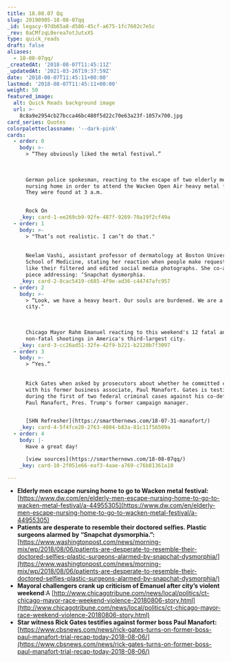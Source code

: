 ```yaml
---
title: 18.08.07 Qq
slug: 20190905-18-08-07qq
_id: legacy-97db65a8-d586-45cf-a675-1fc7602c7e5c
_rev: 0aCMfzqL0erea7otJutxXS
type: quick_reads
draft: false
aliases:
  - 18-08-07qq/
_createdAt: '2018-08-07T11:45:11Z'
_updatedAt: '2021-03-26T19:37:59Z'
date: '2018-08-07T11:45:11+00:00'
lastmod: '2018-08-07T11:45:11+00:00'
weight: 50
featured_image:
  alt: Quick Reads background image
  url: >-
    8c8a9e2954cb27bcca46bc480f5d22c70e63a23f-1057x700.jpg
card_series: Quotes
colorpaletteclassname: '--dark-pink'
cards:
  - order: 0
    body: >-
      > “They obviously liked the metal festival.”  
        
        
        
      German police spokesman, reacting to the escape of two elderly men from a
      nursing home in order to attend the Wacken Open Air heavy metal festival.
      They were found at 3 a.m.


      Rock On
    _key: card-1-ee269cb9-92fe-487f-9269-70a19f2cf49a
  - order: 1
    body: >-
      > "That’s not realistic. I can’t do that."  
        
        
      Neelam Vashi, assistant professor of dermatology at Boston University
      School of Medicine, stating her reaction when people make requests to look
      like their filtered and edited social media photographs. She co-authored a
      piece addressing: ‘Snapchat dysmorphia.
    _key: card-2-8cac5419-c685-4f9e-ad36-c44747afc957
  - order: 2
    body: >-
      > “Look, we have a heavy heart. Our souls are burdened. We are a better
      city."  
        
        
        
      Chicago Mayor Rahm Emanuel reacting to this weekend's 12 fatal and 63
      non-fatal shootings in America's third-largest city.
    _key: card-3-cc26ad51-32fe-42f9-b221-b2120b7f3097
  - order: 3
    body: >-
      > “Yes.”  
        
        
      Rick Gates when asked by prosecutors about whether he committed crimes
      with his former business associate, Paul Manafort. Gates is testifying
      during the first of two federal criminal cases against his co-defendant,
      Paul Manafort, Pres. Trump's former campaign manager.


      [SHN Refresher](https://smarthernews.com/18-07-31-manafort/)
    _key: card-4-5f4fce20-2763-4804-b83a-81c11f56509a
  - order: 4
    body: |-
      Have a great day!

      [view sources](https://smarthernews.com/18-08-07qq/)
    _key: card-10-2f051e66-eaf3-4aae-a769-c76b81361a10

---
```

* **Elderly men escape nursing home to go to Wacken metal festival:** [https://www.dw.com/en/elderly-men-escape-nursing-home-to-go-to-wacken-metal-festival/a-44955305](https://www.dw.com/en/elderly-men-escape-nursing-home-to-go-to-wacken-metal-festival/a-44955305)
* **Patients are desperate to resemble their doctored selfies. Plastic surgeons alarmed by “Snapchat dysmorphia.”:**  
[https://www.washingtonpost.com/news/morning-mix/wp/2018/08/06/patients-are-desperate-to-resemble-their-doctored-selfies-plastic-surgeons-alarmed-by-snapchat-dysmorphia/](https://www.washingtonpost.com/news/morning-mix/wp/2018/08/06/patients-are-desperate-to-resemble-their-doctored-selfies-plastic-surgeons-alarmed-by-snapchat-dysmorphia/)
* **Mayoral challengers crank up criticism of Emanuel after city’s violent weekend**:A [http://www.chicagotribune.com/news/local/politics/ct-chicago-mayor-race-weekend-violence-20180806-story.html](http://www.chicagotribune.com/news/local/politics/ct-chicago-mayor-race-weekend-violence-20180806-story.html)
* **Star witness Rick Gates testifies against former boss Paul Manafort:** [https://www.cbsnews.com/news/rick-gates-turns-on-former-boss-paul-manafort-trial-recap-today-2018-08-06/](https://www.cbsnews.com/news/rick-gates-turns-on-former-boss-paul-manafort-trial-recap-today-2018-08-06/)